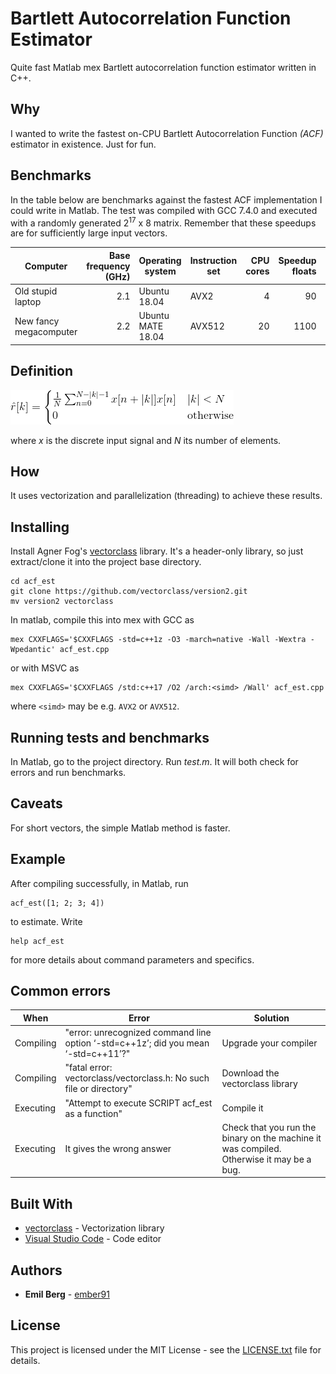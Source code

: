 # Bartlett Autocorrelation Function Estimator

Quite fast Matlab mex Bartlett autocorrelation function estimator written in C++.

## Why

I wanted to write the fastest on-CPU Bartlett Autocorrelation Function *(ACF)* estimator in existence. Just for fun. 

## Benchmarks

In the table below are benchmarks against the fastest ACF implementation I could write in Matlab. The test was compiled with GCC 7.4.0 and executed with a randomly generated 2<sup>17</sup> x 8 matrix. Remember that these speedups are for sufficiently large input vectors. 

| Computer               | Base frequency (GHz) | Operating system  | Instruction set | CPU cores | Speedup floats | Speedup doubles |
|------------------------|---------------------:|-------------------|-----------------|----------:|---------------:|----------------:|
| Old stupid laptop      | 2.1                  | Ubuntu 18.04      | AVX2            | 4         | 90             | 40              |
| New fancy megacomputer | 2.2                  | Ubuntu MATE 18.04 | AVX512          | 20        | 1100           | 360             |

## Definition

![Bartlett estimation formula](definition.png)

where *x* is the discrete input signal and *N* its number of elements.

## How

It uses vectorization and parallelization (threading) to achieve these results.

## Installing

Install Agner Fog's [vectorclass](https://github.com/vectorclass) library. It's a header-only library, so just extract/clone it into the project base directory.
```
cd acf_est
git clone https://github.com/vectorclass/version2.git
mv version2 vectorclass
```
In matlab, compile this into mex with GCC as
```
mex CXXFLAGS='$CXXFLAGS -std=c++1z -O3 -march=native -Wall -Wextra -Wpedantic' acf_est.cpp
```
or with MSVC as
```
mex CXXFLAGS='$CXXFLAGS /std:c++17 /O2 /arch:<simd> /Wall' acf_est.cpp
```
where `<simd>` may be e.g. `AVX2` or `AVX512`.

## Running tests and benchmarks

In Matlab, go to the project directory. Run *test.m*. It will both check for errors and run benchmarks.

## Caveats

For short vectors, the simple Matlab method is faster.

## Example

After compiling successfully, in Matlab, run
```
acf_est([1; 2; 3; 4])
```
to estimate. Write
```
help acf_est
```
for more details about command parameters and specifics.

## Common errors

| When      | Error | Solution |
|-----------|---------------|----------|
| Compiling | "error: unrecognized command line option ‘-std=c++1z’; did you mean ‘-std=c++11’?" | Upgrade your compiler |
| Compiling | "fatal error: vectorclass/vectorclass.h: No such file or directory"                | Download the vectorclass library |
| Executing | "Attempt to execute SCRIPT acf_est as a function"                                  | Compile it                      |
| Executing | It gives the wrong answer                | Check that you run the binary on the machine it was compiled. Otherwise it may be a bug. |

## Built With

* [vectorclass](https://github.com/vectorclass/version2) - Vectorization library
* [Visual Studio Code](https://code.visualstudio.com/) - Code editor

## Authors

* **Emil Berg** - [ember91](https://github.com/ember91)

## License

This project is licensed under the MIT License - see the [LICENSE.txt](LICENSE.txt) file for details.
